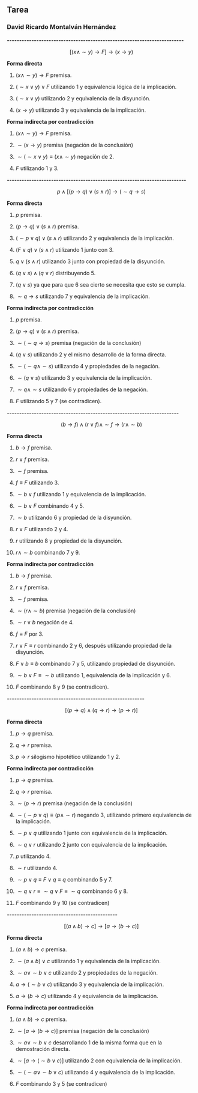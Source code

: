 ## Tarea
### David Ricardo Montalván Hernández

**------------------------------------------------------------------------**

$$[(x \wedge \sim y) \rightarrow F] \rightarrow (x \rightarrow y) $$

**Forma directa**

1. $(x \wedge \sim y) \rightarrow F$ premisa.

2. $(\sim x \vee y ) \vee F$ utilizando 1 y equivalencia lógica de la implicación.

3. $(\sim x \vee y )$ utilizando 2 y equivalencia de la disyunción.

4. $(x \rightarrow y)$ utilizando 3 y equivalencia de la implicación.


**Forma indirecta por contradicción**

1. $(x \wedge \sim y) \rightarrow F$ premisa.

2. $\sim (x \rightarrow y)$ premisa (negación de la conclusión)

3. $\sim (\sim x \vee y) \equiv (x\wedge \sim y)$ negación de 2.

4. $F$ utilizando 1 y 3.

**-------------------------------------------------------------------------**

$$p \wedge [(p \rightarrow q) \vee (s \wedge r)] \rightarrow (\sim q \rightarrow s)$$

**Forma directa**

1. $p$ premisa.

2. $(p \rightarrow q) \vee (s \wedge r)$ premisa.

3. $(\sim p \vee q) \vee (s \wedge r)$ utilizando 2 y equivalencia de la implicación.

4. $(F \vee q) \vee (s \wedge r)$ utilizando 1 junto con 3.

5. $q \vee (s \wedge r)$ utilizando 3 junto con propiedad de la disyunción.

6. $(q \vee s) \wedge (q \vee r)$ distribuyendo 5.

7. $(q \vee s)$ ya que para que 6 sea cierto se necesita que esto se cumpla.

8. $\sim q \rightarrow s$ utilizando 7 y equivalencia de la implicación.

**Forma indirecta por contradicción**

1. $p$ premisa.

2. $(p \rightarrow q) \vee (s \wedge r)$ premisa.

3. $\sim (\sim q \rightarrow s)$ premisa (negación de la conclusión)

4. $(q \vee s)$ utilizando 2 y el mismo desarrollo de la forma directa.

5. $\sim (\sim q \wedge \sim s)$ utilizando 4 y propiedades de la negación.

6. $\sim (q \vee s)$ utilizando 3 y equivalencia de la implicación.

7. $\sim q \wedge \sim s$ utilizando 6 y propiedades de la negación.

8. $F$ utilizando 5 y 7 (se contradicen).

**----------------------------------------------------------------------**

$$(b \rightarrow f) \wedge (r \vee f) \wedge \sim f \rightarrow (r \wedge \sim b)$$

**Forma directa**

1. $b \rightarrow f$ premisa.

2. $r \vee f$ premisa.

3. $\sim f$ premisa.

4. $f \equiv F$ utilizando 3.

5. $\sim b \vee f$ utilizando 1 y equivalencia de la implicación.

6. $\sim b \vee F$ combinando 4 y 5.

7. $\sim b$ utilizando 6 y propiedad de la disyunción.

8. $r \vee F$ utilizando 2 y 4.

9. $r$ utilizando 8 y propiedad de la disyunción.

10. $r \wedge \sim b$ combinando 7 y 9.

**Forma indirecta por contradicción**

1. $b \rightarrow f$ premisa.

2. $r \vee f$ premisa.

3. $\sim f$ premisa.

4. $\sim (r \wedge \sim b)$ premisa (negación de la conclusión)

5. $\sim r \vee b$ negación de 4.

6. $f \equiv F$ por 3.

7. $r\vee F \equiv r$ combinando 2 y 6, después utilizando propiedad de la disyunción.

8. $F \vee b \equiv b$ combinando 7 y 5, utilizando propiedad de disyunción.

9. $\sim b \vee F \equiv \sim b$ utilizando 1, equivalencia de la implicación y 6.

10. $F$ combinando 8 y 9 (se contradicen).

**--------------------------------------------------------**

$$[(p \rightarrow q) \wedge (q \rightarrow r) \rightarrow (p \rightarrow r)]$$

**Forma directa**

1. $p\rightarrow q$ premisa.

2. $q \rightarrow r$ premisa.

3. $p \rightarrow r$ silogismo hipotético utilizando 1 y 2.

**Forma indirecta por contradicción**


1. $p\rightarrow q$ premisa.

2. $q \rightarrow r$ premisa.

3. $\sim (p \rightarrow r)$ premisa (negación de la conclusión)

4. $\sim (\sim p \vee q) \equiv (p \wedge \sim r)$ negando 3, utilizando primero equivalencia de la implicación.

5. $\sim p \vee q$ utilizando 1 junto con equivalencia de la implicación.

6. $\sim q \vee r$ utilizando 2 junto con equivalencia de la implicación.

7. $p$ utilizando 4.

8. $\sim r$ utilizando 4.

9. $\sim p \vee q \equiv F \vee q \equiv q$ combinando 5 y 7.

10. $\sim q \vee r \equiv \sim q \vee F \equiv \sim q$ combinando 6 y 8.

11. $F$ combinando 9 y 10 (se contradicen)

**---------------------------------------------**

$$[(a \wedge b) \rightarrow c ] \rightarrow [a \rightarrow (b \rightarrow c)]$$

**Forma directa**

1. $(a \wedge b)\rightarrow c$ premisa.

2. $\sim (a \wedge b) \vee c$ utilizando 1 y equivalencia de la implicación.

3. $\sim a \vee \sim b \vee c$ utilizando 2 y propiedades de la negación.

4. $a \rightarrow (\sim b \vee c)$ utilizando 3 y equivalencia de la implicación.

5. $a \rightarrow (b \rightarrow c)$ utilizando 4 y equivalencia de la implicación.

**Forma indirecta por contradicción**

1. $(a \wedge b) \rightarrow c$ premisa.

2. $\sim [a \rightarrow (b \rightarrow c)]$ premisa (negación de la conclusión)

3. $\sim a \vee \sim b \vee c$ desarrollando 1 de la misma forma que en la demostración directa.

4. $\sim [a \rightarrow (\sim b \vee c)]$ utilizando 2 con equivalencia de la implicación.

5. $\sim (\sim a \vee \sim b \vee c)$ utilizando 4 y equivalencia de la implicación.

6. $F$ combinando 3 y 5 (se contradicen)

